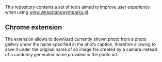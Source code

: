 This repository contains a set of tools aimed to improve user experience when using www.wkasztanowymparku.pl.

## Chrome extension

The extension allows to download currently shown photo from a photo gallery under the name specified in the photo caption, therefore allowing to save it under the original name of an image file created by a camera instead of a randomly generated name provided in the photo url.
